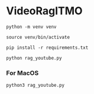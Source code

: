 # VideoRagITMO

```shell
python -m venv venv
```

```shell
source venv/bin/activate
```

```shell
pip install -r requirements.txt
```

```shell
python rag_youtube.py
```

### For MacOS

```shell
python3 rag_youtube.py
```
